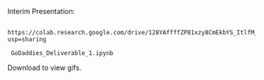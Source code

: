 Interim Presentation:

     https://colab.research.google.com/drive/128YAffffZP81xzy8CmEkbYS_ItlfM_oA?usp=sharing

     GoDaddies_Deliverable_1.ipynb
     
Download to view gifs.
